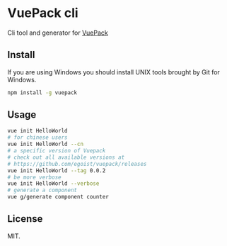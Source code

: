 # VuePack cli

Cli tool and generator for [VuePack](https://github.com/egoist/vuepack)

## Install

If you are using Windows you should install UNIX tools brought by Git for Windows.

```bash
npm install -g vuepack
```

## Usage

```bash
vue init HelloWorld
# for chinese users
vue init HelloWorld --cn
# a specific version of Vuepack
# check out all available versions at
# https://github.com/egoist/vuepack/releases
vue init HelloWorld --tag 0.0.2
# be more verbose
vue init HelloWorld --verbose
# generate a component
vue g/generate component counter
```

## License

MIT.
